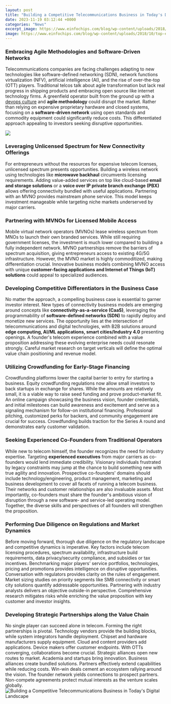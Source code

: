 ```yaml
---
layout: post
title: "Building a Competitive Telecommunications Business in Today's Digital Landscape"
date: 2023-11-19 03:12:44 +0000
categories: "News"
excerpt_image: https://www.einfochips.com/blog/wp-content/uploads/2018/10/top-emerging-technologies-enabling-digital-transformation-in-telecom-industry-featured.jpg
image: https://www.einfochips.com/blog/wp-content/uploads/2018/10/top-emerging-technologies-enabling-digital-transformation-in-telecom-industry-featured.jpg
---
```


### Embracing Agile Methodologies and Software-Driven Networks  
Telecommunications companies are facing challenges adapting to new technologies like software-defined networking (SDN), network functions virtualization (NFV), artificial intelligence (AI), and the rise of over-the-top (OTT) players. Traditional telcos talk about agile transformation but lack real progress in shipping products and embracing open source like internet technology firms. A greenfield operator built from the ground up with a [devops culture](https://store.fi.io.vn/collection/alegre) and **agile methodology** could disrupt the market. Rather than relying on expensive proprietary hardware and closed systems, focusing on a **software-driven network** using open standards and commodity equipment could significantly reduce costs. This differentiated approach appealing to investors seeking disruptive opportunities.

![](https://www.frost.com/wp-content/uploads/2019/08/Brazil-Telecommunications.jpg)
### Leveraging Unlicensed Spectrum for New Connectivity Offerings
For entrepreneurs without the resources for expensive telecom licenses, unlicensed spectrum presents opportunities. Building a wireless network using technologies like **microwave backhaul** circumvents licensing requirements. Adding value-added services on top like cloud-based **email and storage solutions** or a **voice over IP private branch exchange (PBX)** allows offering connectivity bundled with useful applications. Partnering with an MVNO provides mainstream phone service. This model keeps investment manageable while targeting niche markets underserved by major carriers. 
### Partnering with MVNOs for Licensed Mobile Access
Mobile virtual network operators (MVNOs) lease wireless spectrum from MNOs to launch their own branded services. While still requiring government licenses, the investment is much lower compared to building a fully independent network. MVNO partnerships remove the barriers of spectrum acquisition, giving entrepreneurs access to existing 4G/5G infrastructure. However, the MVNO market is highly commoditized, making differentiation crucial. Innovative business models combining MVNO access with unique **customer-facing applications and Internet of Things (IoT) solutions** could appeal to specialized audiences.  
### Developing Competitive Differentiators in the Business Case
No matter the approach, a compelling business case is essential to garner investor interest. New types of connectivity business models are emerging around concepts like **connectivity-as-a-service (CaaS)**, leveraging the programmability of **software-defined networks (SDN)** to rapidly deploy and monetize new services. The opportunity lies at the intersection of telecommunications and digital technologies, with B2B solutions around **edge computing, AI/ML applications, smart cities/Industry 4.0** presenting openings. A founder's telecom experience combined with a value proposition addressing these evolving enterprise needs could resonate strongly. Careful market research on target verticals will define the optimal value chain positioning and revenue model.
### Utilizing Crowdfunding for Early-Stage Financing 
Crowdfunding platforms lower the capital barrier to entry for starting a business. Equity crowdfunding regulations now allow small investors to back startups in exchange for shares. While the amounts are relatively small, it is a viable way to raise seed funding and prove product-market fit. An online campaign showcasing the business vision, founder credentials, and initial milestones can build awareness and excitement and serve as a signaling mechanism for follow-on institutional financing. Professional pitching, customized perks for backers, and community engagement are crucial for success. Crowdfunding builds traction for the Series A round and demonstrates early customer validation. 
### Seeking Experienced Co-Founders from Traditional Operators
While new to telecom himself, the founder recognizes the need for industry expertise. Targeting **experienced executives** from major carriers as co-founders would lend immediate credibility. Visionary individuals frustrated by legacy constraints may jump at the chance to build something new with true agility and innovation. Prospective co-founders' domains should include technology/engineering, product management, marketing and business development to cover all facets of running a telecom business. Their networks and customer relationships are also invaluable assets. Most importantly, co-founders must share the founder's ambitious vision of disruption through a new software- and service-led operating model. Together, the diverse skills and perspectives of all founders will strengthen the proposition.
### Performing Due Diligence on Regulations and Market Dynamics  
Before moving forward, thorough due diligence on the regulatory landscape and competitive dynamics is imperative. Key factors include telecom licensing procedures, spectrum availability, infrastructure build requirements, data privacy/security compliance, and subsidies or tax incentives. Benchmarking major players' service portfolios, technologies, pricing and promotions provides intelligence on disruptive opportunities. Conversation with regulators provides clarity on the rules of engagement. Market sizing studies on priority segments like SMB connectivity or smart city solutions quantify addressable opportunities. Partnering with industry analysts delivers an objective outside-in perspective. Comprehensive research mitigates risks while enriching the value proposition with key customer and investor insights.
### Developing Strategic Partnerships along the Value Chain
No single player can succeed alone in telecom. Forming the right partnerships is pivotal. Technology vendors provide the building blocks, while system integrators handle deployment. Chipset and hardware manufacturers supply equipment. Cloud and content providers add applications. Device makers offer customer endpoints. With OTTs converging, collaborations become crucial. Strategic alliances open new routes to market. Academia and startups bring innovation. Business alliances create bundled solutions. Partners effectively extend capabilities while reducing costs. Win-win deals cement an ecosystem rallying around the vision. The founder network yields connections to prospect partners. Non-compete agreements protect mutual interests as the venture scales globally.
![Building a Competitive Telecommunications Business in Today's Digital Landscape](https://www.einfochips.com/blog/wp-content/uploads/2018/10/top-emerging-technologies-enabling-digital-transformation-in-telecom-industry-featured.jpg)